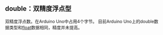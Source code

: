 ## double：双精度浮点型

双精度浮点数。在Arduino Uno中占用4个字节。
目前Arduino Uno上的double数据类型和[float](http://www.taichi-maker.com/homepage/reference-index/arduino-code-reference/float/)数据相同，精度并未提高。

